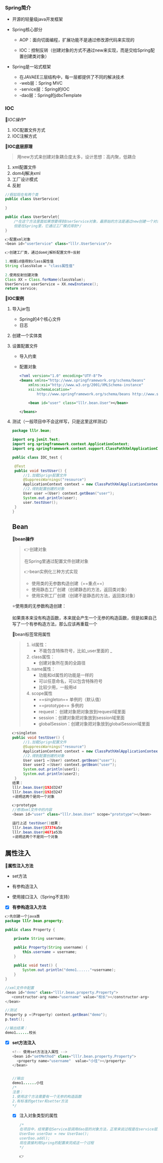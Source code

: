 ### Spring简介

- 开源的轻量级java开发框架

- Spring核心部分

  - AOP：面向切面编程，扩展功能不是通过修改源代码来实现的

  - IOC：控制反转（创建对象的方式不通过new来实现，而是交给Spring配置创建类对象）

    

- Spring是一站式框架
  - 在JAVAEE三层结构中，每一层都提供了不同的解决技术
  - -web层：Spring MVC
  - -service层：Spring的IOC
  - -dao层：Spring的jdbcTemplate

### IOC

🏃‍*IOC操作**

1. IOC配置文件方式
2. IOC注解方式

🏃‍**IOC底层原理**

>用new方式来创建对象耦合度太多，设计思想：高内聚，低耦合

1. xml配置文件
2. dom4j解决xml
3. 工厂设计模式
4. 反射

```java
//假如现在有两个类
public class UserService{
    
}

public class UserServlet{
    /*在这个方法里面如果想要得到UserService对象，最原始的方法是通过new创建一个对象
    但是在Spring里，它通过工厂模式得到*/
}

👉配置xml对象
<bean id="userService" class="lllr.UserService"/>

👉创建工厂类，通过dom4j解析配置文件+反射

1.根据id值得到class属性值
String classValue = "class属性值"
    
2.使用反射创建对象
Class XX = Class.forName(classValue);
UserService userService = XX.newInstance();
return service;
```

🏃‍**IOC案例**

1. 导入jar包

   - Spring的4个核心文件
   - 日志

2. 创建一个实体类

3. 设置配置文件

   - 导入约束

   - 配置对象

     ```xml
     <?xml version="1.0" encoding="UTF-8"?>
     <beans xmlns="http://www.springframework.org/schema/beans"
         xmlns:xsi="http://www.w3.org/2001/XMLSchema-instance"
         xsi:schemaLocation="
             http://www.springframework.org/schema/beans http://www.springframework.org/schema/beans/spring-beans.xsd">
     
         <bean id="user" class="lllr.bean.User"></bean>
     
     </beans>
     ```

     

4. 测试（一般项目中不会这样写，只是这里这样测试）

   ```java
   package lllr.bean;
   
   import org.junit.Test;
   import org.springframework.context.ApplicationContext;
   import org.springframework.context.support.ClassPathXmlApplicationContext;
   
   public class IOC_test {
   
   	@Test
   	public void testUser() {
   		//1.加载Sprign配置文件
   		@SuppressWarnings("resource")
   		ApplicationContext context = new ClassPathXmlApplicationContext("bean1.xml");
   		//2.得到配置创建的对象
   	    User user =(User) context.getBean("user");
   	    System.out.println(user);
   	    user.testUser();
   	}
   }
   
   ```

   

   ## Bean

   🏃‍**bean操作**

   > 👉创建对象
   >
   > 在Spring里通过配置文件创建对象
   >
   > 👉bean实例化三种方式实现
   >
   > - 使用类的无参数构造创建（==重点==）
   > - 使用静态工厂创建（创建静态的方法，返回类对象）
   > - 使用实例工厂创建（创建不是静态的方法，返回类对象）

   ⭐使用类的无参数构造创建：

   如果类本来没有构造函数，本来就会产生一个无参的构造函数，但是如果自己写了一个有参构造方法，那么应该再重载一个

   

   🏃bean标签常用属性

   > 1. id属性：
   >    - 不能包含特殊符号，比如_user里面的 _
   > 2. class属性：
   >    - 创建对象所在类的全路径
   > 3. name属性：
   >    - 功能和id属性的功能是一样的
   >    - 可以任意命名，可以包含特殊符号
   >    - 比较少用，一般用id
   > 4. scope属性
   >    - ==singleton== 单例的（默认值）
   >    - ==prototype== 多例的
   >    - request： 创建对象把对象放到request域里面
   >    - session：创建对象把对象放到session域里面
   >    - globalSession：创建对象把对象放到globalSession域里面
   >
   > 

   ```java
   👉singleton
   public void testUser() {
   		//1.加载Sprign配置文件
   		@SuppressWarnings("resource")
   		ApplicationContext context = new ClassPathXmlApplicationContext("bean1.xml");
   		//2.得到配置创建的对象
   	    User user1 =(User) context.getBean("user");
   	    User user2 =(User) context.getBean("user");
   	    System.out.println(user1);
   	    System.out.println(user2);
   	}
   结果：
   lllr.bean.User@192d3247
   lllr.bean.User@192d3247
   ⭐说明这两个是同一个对象
   
   👉prototype
   //修改xml文件中的内容
   <bean id="user" class="lllr.bean.User" scope="prototype"></bean>
   
   运行上述 testUser()结果：
   lllr.bean.User@37374a5e
   lllr.bean.User@4671e53b
   ⭐说明这两个不是同一个对象
   ```

   

## 属性注入

🏃‍**属性注入方法**

- set方法

- 有参构造注入

- 使用接口注入（Spring不支持）

  

- [x] **有参构造注入方法**

```java
👉先创建一个java类
package lllr.bean.property;

public class Property {

	private String username;

	public Property(String username) {
		this.username = username;
	}
	
	public void test() {
		System.out.println("demo1......"+username);
	}
}

//xml文件中配置
<bean id="demo" class="lllr.bean.property.Property">
   <constructor-arg name="username" value="校长"></constructor-arg>
</bean> 

//测试
Property p =(Property) context.getBean("demo");
p.test();

//输出结果：
demo1......校长
```

- [x] **set方法注入**

  ```java
  <!-- 使用set方法注入属性 -->
  <bean id="setMethod" class="lllr.bean.property.Property">
    <property name="username"  value="小往"></property>
  </bean>
  
  
  //输出
  demo1......小往
  /*
  注意：
  1.使用这个方法需要有一个无参的构造函数
  2.有标准的getter和setter方法
  */
  
  ```

  

  - [x] 注入对象类型的属性

    ```java
    /*
    在项目中，经常要在Service层调用dao层的对象方法，正常来说过程是在service层里面写
    UserDao userDao = new UserDao();
    userDao.add();
    现在直接利用Spring的配置来完成这一个过程
    */
    
    👉
    ```

    

  

 